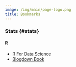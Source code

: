 ```yaml
---
image: /img/main/page-logo.png
title: Bookmarks
---
```


### Stats {#stats}
#### R 

* [R For Data Science](https://r4ds.had.co.nz/)
* [Blogdown Book](https://bookdown.org/yihui/blogdown/)

